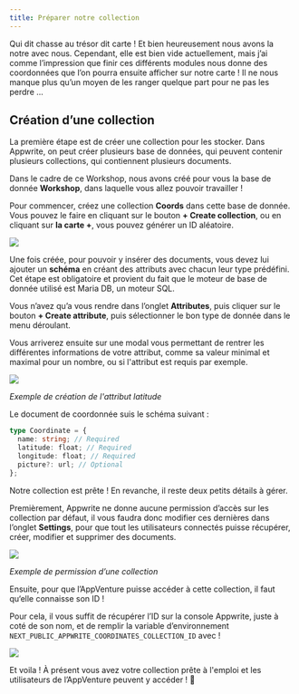 ```yaml
---
title: Préparer notre collection
---
```


<Hero
  title="Préparons notre collection"
  image="/assets/workshop/database/database.jpg"
  description="Après un peu de marche, on atteint vite un coin de la forêt un peu plus vierge, c'est exactement ce qu'il nous fallait pour commencer à travailler et créer notre propre collection !"
/>

Qui dit chasse au trésor dit carte ! Et bien heureusement nous avons la notre avec nous. Cependant, elle est bien vide actuellement, mais j’ai comme l’impression que finir ces différents modules nous donne des coordonnées que l’on pourra ensuite afficher sur notre carte ! Il ne nous manque plus qu’un moyen de les ranger quelque part pour ne pas les perdre ...

## Création d’une collection

La première étape est de créer une collection pour les stocker.
Dans Appwrite, on peut créer plusieurs base de données, qui peuvent contenir plusieurs collections, qui contiennent plusieurs documents.

Dans le cadre de ce Workshop, nous avons créé pour vous la base de donnée **Workshop**, dans laquelle vous allez pouvoir travailler !

Pour commencer, créez une collection **Coords** dans cette base de donnée. Vous pouvez le faire en cliquant sur le bouton **+ Create collection**, ou en cliquant sur **la carte +**, vous pouvez générer un ID aléatoire.

<Image src="/assets/workshop/database/collectionModal.png" imageAlt="Modal de création de collection" withSpacing />

Une fois créée, pour pouvoir y insérer des documents, vous devez lui ajouter un **schéma** en créant des attributs avec chacun leur type prédéfini. Cet étape est obligatoire et provient du fait que le moteur de base de donnée utilisé est Maria DB, un moteur SQL.

Vous n’avez qu’a vous rendre dans l’onglet **Attributes**, puis cliquer sur le bouton **+ Create attribute**, puis sélectionner le bon type de donnée dans le menu déroulant.

Vous arriverez ensuite sur une modal vous permettant de rentrer les différentes informations de votre attribut, comme sa valeur minimal et maximal pour un nombre, ou si l'attribut est requis par exemple.

<Image src="/assets/workshop/database/attributeModal.png" imageAlt="Modal de création d'attribut" withSpacing />

_Exemple de création de l'attribut latitude_

Le document de coordonnée suis le schéma suivant :

```ts
type Coordinate = {
  name: string; // Required
  latitude: float; // Required
  longitude: float; // Required
  picture?: url; // Optional
};
```

Notre collection est prête ! En revanche, il reste deux petits détails à gérer.

Premièrement, Appwrite ne donne aucune permission d’accès sur les collection par défaut, il vous faudra donc modifier ces dernières dans l’onglet **Settings**, pour que tout les utilisateurs connectés puisse récupérer, créer, modifier et supprimer des documents.

<Image src="/assets/workshop/database/permission.png" imageAlt="Permission d'une collection" withSpacing/>

_Exemple de permission d’une collection_

Ensuite, pour que l’AppVenture puisse accéder à cette collection, il faut qu‘elle connaisse son ID !

Pour cela, il vous suffit de récupérer l’ID sur la console Appwrite, juste à coté de son nom, et de remplir la variable d’environnement `NEXT_PUBLIC_APPWRITE_COORDINATES_COLLECTION_ID` avec !

<Image src="/assets/workshop/database/idCollection.png" imageAlt="Identifiant d’un collection" withSpacing />

Et voila ! À présent vous avez votre collection prête à l'emploi et les utilisateurs de l’AppVenture peuvent y accéder ! 🎉

